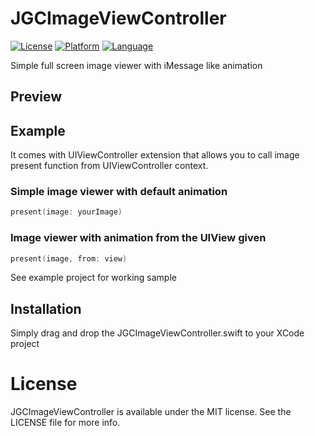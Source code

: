 # JGCImageViewController

[![License](https://img.shields.io/cocoapods/l/TransitionButton.svg?style=flat)](http://cocoapods.org/pods/TransitionButton)
[![Platform](https://img.shields.io/cocoapods/p/TransitionButton.svg?style=flat)](http://cocoapods.org/pods/TransitionButton)
[![Language](https://img.shields.io/badge/In-Swift%204.0-orange.svg)]()

Simple full screen image viewer with iMessage like animation

## Preview

## Example
It comes with UIViewController extension that allows you to call image present function from UIViewController context.

### Simple image viewer with default animation
```Swift
present(image: yourImage)
```

### Image viewer with animation from the UIView given
```swift
present(image, from: view)
```

See example project for working sample

## Installation
Simply drag and drop the JGCImageViewController.swift to your XCode project


# License
JGCImageViewController is available under the MIT license. See the LICENSE file for more info.


